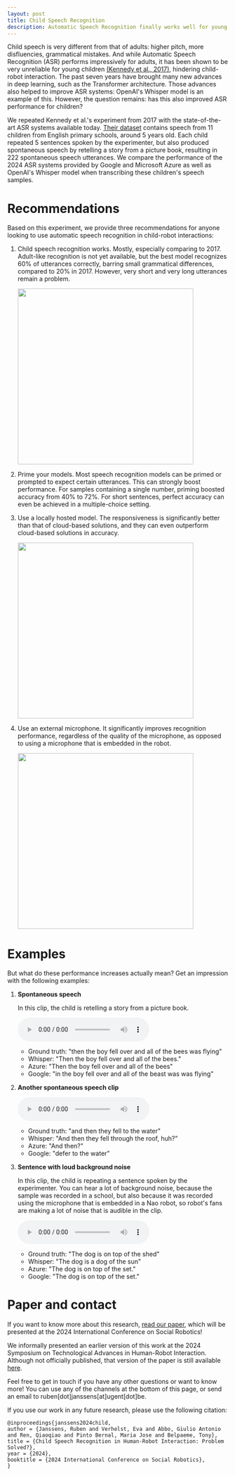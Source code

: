 ```yaml
---
layout: post
title: Child Speech Recognition
description: Automatic Speech Recognition finally works well for young children.
---
```


Child speech is very different from that of adults: higher pitch, more disfluencies, grammatical mistakes. And while Automatic Speech Recognition (ASR) performs impressively for adults, it has been shown to be very unreliable for young children [(Kennedy et al., 2017)](https://dl.acm.org/doi/abs/10.1145/2909824.3020229), hindering child-robot interaction.
The past seven years have brought many new advances in deep learning, such as the Transformer architecture. Those advances also helped to improve ASR systems: OpenAI's Whisper model is an example of this.
However, the question remains: has this also improved ASR performance for children?

We repeated Kennedy et al.'s experiment from 2017 with the state-of-the-art ASR systems available today. [Their dataset](https://zenodo.org/records/200495) contains speech from 11 children from English primary schools, around 5 years old. Each child repeated 5 sentences spoken by the experimenter, but also produced spontaneous speech by retelling a story from a picture book, resulting in 222 spontaneous speech utterances. We compare the performance of the 2024 ASR systems provided by Google and Microsoft Azure as well as OpenAI's Whisper model when transcribing these children's speech samples.

# Recommendations

Based on this experiment, we provide three recommendations for anyone looking to use automatic speech recognition in child-robot interactions:

1. Child speech recognition works.
    Mostly, especially comparing to 2017. Adult-like recognition is not yet available, but the best model recognizes 60% of utterances correctly, barring small grammatical differences, compared to 20% in 2017. However, very short and very long utterances remain a problem.

    <img src="../../child-asr/lev_with_old.PNG" width="400">

2. Prime your models.
    Most speech recognition models can be primed or prompted to expect certain utterances. This can strongly boost performance. For samples containing a single number, priming boosted accuracy from 40% to 72%. For short sentences, perfect accuracy can even be achieved in a multiple-choice setting.

3. Use a locally hosted model.
    The responsiveness is significantly better than that of cloud-based solutions, and they can even outperform cloud-based solutions in accuracy.

    <img src="../../child-asr/scatter.png" width="400">

4. Use an external microphone.
    It significantly improves recognition performance, regardless of the quality of the microphone, as opposed to using a microphone that is embedded in the robot.

    <img src="../../child-asr/lev_mic.PNG" width="400">

# Examples

But what do these performance increases actually mean? Get an impression with the following examples:

1. **Spontaneous speech**

    In this clip, the child is retelling a story from a picture book.

    <audio controls><source src="../../assets/clips/child_asr/sample1.wav" /></audio>

    * Ground truth: "then the boy fell over and all of the bees was flying"
    * Whisper: "Then the boy fell over and all of the bees."
    * Azure: "Then the boy fell over and all of the bees"
    * Google: "in the boy fell over and all of the beast was was flying"

2. **Another spontaneous speech clip**

    <audio controls><source src="../../assets/clips/child_asr/sample2.wav" /></audio>

    * Ground truth: "and then they fell to the water"
    * Whisper: "And then they fell through the roof, huh?"
    * Azure: "And then?"
    * Google: "defer to the water"

3. **Sentence with loud background noise**

    In this clip, the child is repeating a sentence spoken by the experimenter. You can hear a lot of background noise, because the sample was recorded in a school, but also because it was recorded using the microphone that is embedded in a Nao robot, so robot's fans are making a lot of noise that is audible in the clip.

    <audio controls><source src="../../assets/clips/child_asr/sample3.wav" /></audio>

    * Ground truth: "The dog is on top of the shed"
    * Whisper: "The dog is a dog of the sun"
    * Azure: "The dog is on top of the set."
    * Google: "The dog is on top of the set."

# Paper and contact

If you want to know more about this research, [read our paper](../../child-asr/child-asr-paper-icsr.pdf), which will be presented at the 2024 International Conference on Social Robotics!

We informally presented an earlier version of this work at the 2024 Symposium on Technological Advances in Human-Robot Interaction. Although not officially published, that version of the paper is still available [here](../../child-asr/child-asr-paper.pdf).

Feel free to get in touch if you have any other questions or want to know more! You can use any of the channels at the bottom of this page, or send an email to ruben[dot]janssens[at]ugent[dot]be.

If you use our work in any future research, please use the following citation:

~~~~
@inproceedings{janssens2024child,
author = {Janssens, Ruben and Verhelst, Eva and Abbo, Giulio Antonio and Ren, Qiaoqiao and Pinto Bernal, Maria Jose and Belpaeme, Tony},
title = {Child Speech Recognition in Human-Robot Interaction: Problem Solved?},
year = {2024},
booktitle = {2024 International Conference on Social Robotics},
}
~~~~
